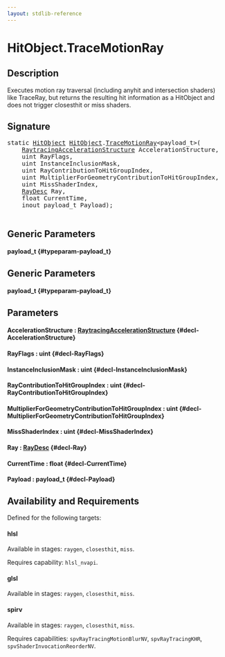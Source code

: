 ```yaml
---
layout: stdlib-reference
---
```


# HitObject\.TraceMotionRay

## Description

Executes motion ray traversal (including anyhit and intersection shaders) like TraceRay, but returns the
resulting hit information as a HitObject and does not trigger closesthit or miss shaders.




## Signature 

<pre>
<span class='code_keyword'>static</span> <a href="/stdlib-reference/types/HitObject/index" class="code_type">HitObject</a> <a href="/stdlib-reference/types/HitObject/index" class="code_type">HitObject</a>.<a href="/stdlib-reference/types/HitObject/TraceMotionRay">TraceMotionRay</a>&lt;payload_t&gt;(
    <a href="/stdlib-reference/types/RaytracingAccelerationStructure/index" class="code_type">RaytracingAccelerationStructure</a> <span class='code_param'>AccelerationStructure</span>,
    <span class="code_keyword">uint</span> <span class='code_param'>RayFlags</span>,
    <span class="code_keyword">uint</span> <span class='code_param'>InstanceInclusionMask</span>,
    <span class="code_keyword">uint</span> <span class='code_param'>RayContributionToHitGroupIndex</span>,
    <span class="code_keyword">uint</span> <span class='code_param'>MultiplierForGeometryContributionToHitGroupIndex</span>,
    <span class="code_keyword">uint</span> <span class='code_param'>MissShaderIndex</span>,
    <a href="/stdlib-reference/types/RayDesc/index" class="code_type">RayDesc</a> <span class='code_param'>Ray</span>,
    <span class="code_keyword">float</span> <span class='code_param'>CurrentTime</span>,
    <span class="code_keyword">inout</span> payload_t <span class='code_param'>Payload</span>);

</pre>

## Generic Parameters

#### payload\_t {#typeparam-payload_t}

## Generic Parameters

#### payload\_t {#typeparam-payload_t}

## Parameters

#### AccelerationStructure  : [RaytracingAccelerationStructure](/stdlib-reference/types/RaytracingAccelerationStructure/index) {#decl-AccelerationStructure}
#### RayFlags  : uint {#decl-RayFlags}
#### InstanceInclusionMask  : uint {#decl-InstanceInclusionMask}
#### RayContributionToHitGroupIndex  : uint {#decl-RayContributionToHitGroupIndex}
#### MultiplierForGeometryContributionToHitGroupIndex  : uint {#decl-MultiplierForGeometryContributionToHitGroupIndex}
#### MissShaderIndex  : uint {#decl-MissShaderIndex}
#### Ray  : [RayDesc](/stdlib-reference/types/RayDesc/index) {#decl-Ray}
#### CurrentTime  : float {#decl-CurrentTime}
#### Payload  : payload\_t {#decl-Payload}

## Availability and Requirements

Defined for the following targets:

#### hlsl
Available in stages: `raygen`, `closesthit`, `miss`.

Requires capability: `hlsl_nvapi`.
#### glsl
Available in stages: `raygen`, `closesthit`, `miss`.

#### spirv
Available in stages: `raygen`, `closesthit`, `miss`.

Requires capabilities: `spvRayTracingMotionBlurNV`, `spvRayTracingKHR`, `spvShaderInvocationReorderNV`.


